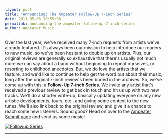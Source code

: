 ```yaml
---
layout: post
title: "Announcing: The Ampeater Follow-Up 7-inch Series"
date: 2011-05-06 19:55:08
permalink: announcing-the-ampeater-follow-up-7-inch-series
author: Ampeater Music
---
```

Over the last year, we've received many 7-inch requests from artists we've already featured. It's always been our mission to help introduce our readers to new music, so we've been hesitant to double up on artists. Plus, our original reviews are generally so exhaustive that there's usually not much more we can say about a band without beginning to repeat ourselves, or resorting to childhood anecdotes. But, we do love the artists that we feature, and we'd like to continue to help get the word out about their music, long after the original 7-inch review's been buried in the archives. So, we've come up with this: a **Follow-Up 7-inch Series**. We invite any artist that's received a previous review to get back in touch and hit us up with two new tracks. We'll do a shorter write-up, basically updating everyone on any new artistic developments, tours, etc., and giving some context to the new tunes. We'll also link back to the original review, and give it a chance to reach some new listeners. Sound good? Head on over to the [Ampeater Submit page](http://ampeatermusic.com/submit) and send us some music!

<!-- more -->

[![](http://ampeatermusic.com/wp-content/uploads/2011/05/followup.png "Followup Series")](http://ampeatermusic.com/submit)

---

